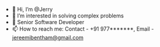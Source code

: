 - 👋 Hi, I’m @Jerry
- 👀 I’m interested in solving complex problems 
- 🌱 Senior Software Developer
- 📫 How to reach me: Contact - +91 977*******, Email - jereemibentham@gmail.com 

<!---
Jereemi/Jereemi is a ✨ special ✨ repository because its `README.md` (this file) appears on your GitHub profile.
You can click the Preview link to take a look at your changes.
--->
